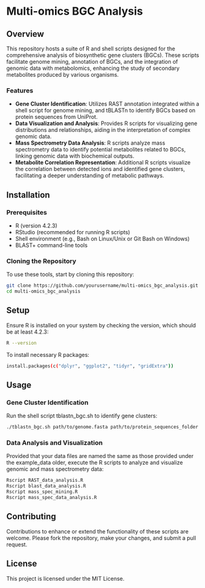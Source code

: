 # Multi-omics BGC Analysis

## Overview

This repository hosts a suite of R and shell scripts designed for the comprehensive analysis of biosynthetic gene clusters (BGCs). These scripts facilitate genome mining, annotation of BGCs, and the integration of genomic data with metabolomics, enhancing the study of secondary metabolites produced by various organisms.

### Features

- **Gene Cluster Identification**: Utilizes RAST annotation integrated within a shell script for genome mining, and tBLASTn to identify BGCs based on protein sequences from UniProt.
- **Data Visualization and Analysis**: Provides R scripts for visualizing gene distributions and relationships, aiding in the interpretation of complex genomic data.
- **Mass Spectrometry Data Analysis**: R scripts analyze mass spectrometry data to identify potential metabolites related to BGCs, linking genomic data with biochemical outputs.
- **Metabolite Correlation Representation**: Additional R scripts visualize the correlation between detected ions and identified gene clusters, facilitating a deeper understanding of metabolic pathways.

## Installation

### Prerequisites
- R (version 4.2.3)
- RStudio (recommended for running R scripts)
- Shell environment (e.g., Bash on Linux/Unix or Git Bash on Windows)
- BLAST+ command-line tools

### Cloning the Repository
To use these tools, start by cloning this repository:
```bash
git clone https://github.com/yourusername/multi-omics_bgc_analysis.git
cd multi-omics_bgc_analysis
```

## Setup
Ensure R is installed on your system by checking the version, which should be at least 4.2.3:
```bash
R --version
```
To install necessary R packages:
```bash
install.packages(c("dplyr", "ggplot2", "tidyr", "gridExtra"))
```

## Usage

### Gene Cluster Identification
Run the shell script tblastn_bgc.sh to identify gene clusters:
```bash
./tblastn_bgc.sh path/to/genome.fasta path/to/protein_sequences_folder e_value_cutoff
```
### Data Analysis and Visualization
Provided that your data files are named the same as those provided under the example_data older, execute the R scripts to analyze and visualize genomic and mass spectrometry data:
```bash
Rscript RAST_data_analysis.R
Rscript blast_data_analysis.R
Rscript mass_spec_mining.R
Rscript mass_spec_data_analysis.R
```

## Contributing
Contributions to enhance or extend the functionality of these scripts are welcome. Please fork the repository, make your changes, and submit a pull request.

## License
This project is licensed under the MIT License.
